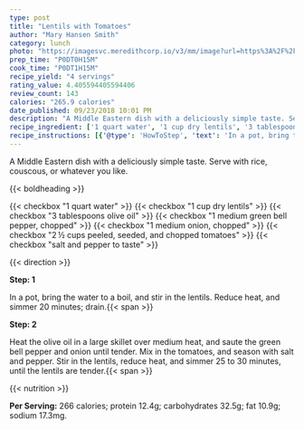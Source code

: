 ```yaml
---
type: post
title: "Lentils with Tomatoes"
author: "Mary Hansen Smith"
category: lunch
photo: "https://imagesvc.meredithcorp.io/v3/mm/image?url=https%3A%2F%2Fimages.media-allrecipes.com%2Fuserphotos%2F8280176.jpg"
prep_time: "P0DT0H15M"
cook_time: "P0DT1H15M"
recipe_yield: "4 servings"
rating_value: 4.405594405594406
review_count: 143
calories: "265.9 calories"
date_published: 09/23/2018 10:01 PM
description: "A Middle Eastern dish with a deliciously simple taste. Serve with rice, couscous, or whatever you like."
recipe_ingredient: ['1 quart water', '1 cup dry lentils', '3 tablespoons olive oil', '1 medium green bell pepper, chopped', '1 medium onion, chopped', '2\u2009½ cups peeled, seeded, and chopped tomatoes', 'salt and pepper to taste']
recipe_instructions: [{'@type': 'HowToStep', 'text': 'In a pot, bring the water to a boil, and stir in the lentils. Reduce heat, and simmer 20 minutes; drain.\n'}, {'@type': 'HowToStep', 'text': 'Heat the olive oil in a large skillet over medium heat, and saute the green bell pepper and onion until tender. Mix in the tomatoes, and season with salt and pepper. Stir in the lentils, reduce heat, and simmer 25 to 30 minutes, until the lentils are tender.\n'}]
---
```


A Middle Eastern dish with a deliciously simple taste. Serve with rice, couscous, or whatever you like. 

{{< boldheading >}}

{{< checkbox "1 quart water" >}}
{{< checkbox "1 cup dry lentils" >}}
{{< checkbox "3 tablespoons olive oil" >}}
{{< checkbox "1 medium green bell pepper, chopped" >}}
{{< checkbox "1 medium onion, chopped" >}}
{{< checkbox "2 ½ cups peeled, seeded, and chopped tomatoes" >}}
{{< checkbox "salt and pepper to taste" >}}


{{< direction >}}

**Step: 1**

In a pot, bring the water to a boil, and stir in the lentils. Reduce heat, and simmer 20 minutes; drain.{{< span >}}

**Step: 2**

Heat the olive oil in a large skillet over medium heat, and saute the green bell pepper and onion until tender. Mix in the tomatoes, and season with salt and pepper. Stir in the lentils, reduce heat, and simmer 25 to 30 minutes, until the lentils are tender.{{< span >}}

{{< nutrition >}}

**Per Serving:** 266 calories; protein 12.4g; carbohydrates 32.5g; fat 10.9g; sodium 17.3mg.